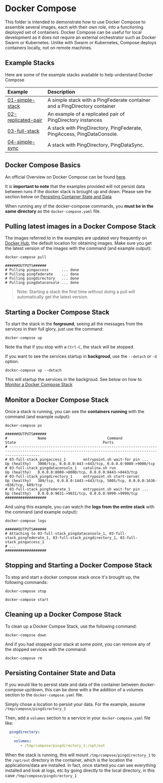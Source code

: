 # Docker Compose

This folder is intended to demonstrate how to use Docker Compose to assemble several images, each with their own role, into a functioning deployed set of containers. Docker Compose can be useful for local development as it does not require an external orchestrator such as Docker Swarm or Kubernetes. Unlike with Swarm or Kubernetes, Compose deploys containers locally, not on remote machines.

## Example Stacks

Here are some of the example stacks available to help understand Docker Compose

| Example | Description |
| :--- | :--- |
| [01-simple-stack](https://github.com/pingidentity/pingidentity-devops-getting-started/tree/b9d580025bf8cd1cd403d21bc9888ef0431b4681/11-docker-compose/01-simple-stack/REDAME.md) | A simple stack with a PingFederate container and a PingDirectory container |
| [02-replicated-pair](02-replicated-pair.md) | An example of a replicated pair of PingDirectory instances |
| [03-full-stack](03-full-stack.md) | A stack with PingDirectory, PingFederate, PingAccess, PingDataConsole. |
| [04-simple-sync](https://github.com/pingidentity/pingidentity-devops-getting-started/tree/b9d580025bf8cd1cd403d21bc9888ef0431b4681/11-docker-compose/04-simple-sync/README.md) | A stack with PingDirectory, PingDataSync. |

## Docker Compose Basics

An official Overview on Docker Compose can be found [here](https://docs.docker.com/compose/overview/).

It is **important to note** that the examples provided will not persist data between runs if the docker stack is brought up and down. Please see the section below on [Persisting Container State and Data](./#persisting-container-state-and-data)

When running any of the docker-compose commands, you **must be in the same directory** as the `docker-compose.yaml` file.

## Pulling latest images in a Docker Compose Stack

The images referred to in the examples are updated very frequently on [Docker Hub](https://hub.docker.com/u/pingidentity), the default location for obtaining images. Make sure you get the latest version of the images with the command \(and example output\):

```text
docker-compose pull

######OUTPUTS######
# Pulling pingaccess      ... done
# Pulling pingfederate    ... done
# Pulling pingdirectory   ... done
# Pulling pingdataconsole ... done
```

> Note: Starting a stack the first time without doing a pull will automatically get the latest version.

## Starting a Docker Compose Stack

To start the stack in the **forground**, seeing all the messages from the services in their full glory, just use the command:

`docker-compose up`

Note tha that if you stop with a `Ctrl-C`, the stack will be stopped.

If you want to see the services startup in **backgroud**, use the `--detach` or `-d` option.

`docker-compose up --detach`

This will startup the services in the backgroud. See below on how to [Monitor a Docker Compose Stack](./#monitor-a-docker-compose-stack)

## Monitor a Docker Compose Stack

Once a stack is running, you can see the **containers running** with the command \(and example output\):

```text
docker-compose ps

######OUTPUTS######
#              Name                            Command                  State                                        Ports
# ----------------------------------------------------------------------------------------------------------------------------------------------------------
# 03-full-stack_pingaccess_1        entrypoint.sh wait-for pin ...   Up (healthy)   3000/tcp, 0.0.0.0:443->443/tcp, 0.0.0.0:9000->9000/tcp
# 03-full-stack_pingdataconsole_1   catalina.sh run                  Up (healthy)   0.0.0.0:8080->8080/tcp, 0.0.0.0:8443->8443/tcp
# 03-full-stack_pingdirectory_1     entrypoint.sh start-server       Up (healthy)   389/tcp, 0.0.0.0:1443->443/tcp, 5005/tcp, 0.0.0.0:1636->636/tcp, 689/tcp
# 03-full-stack_pingfederate_1      entrypoint.sh wait-for pin ...   Up (healthy)   0.0.0.0:9031->9031/tcp, 0.0.0.0:9999->9999/tcp
###################
```

And using this example, you can watch the **logs from the entire stack** with the command \(and example output\):

```text
docker-compose logs

######OUTPUTS######
# Attaching to 03-full-stack_pingdataconsole_1, 03-full-stack_pingfederate_1, 03-full-stack_pingdirectory_1, 03-full-stack_pingaccess_1
# ...
###################
```

## Stopping and Starting a Docker Compose Stack

To stop and start a docker compose stack once it's brought up, the following commands:

`docker-compose stop`

`docker-compose start`

## Cleaning up a Docker Compose Stack

To clean up a Docker Compse Stack, use the following command:

`docker-compose down`

And if you had stopped your stack at some point, you can remove any of the stopped services with the command:

`docker-compose rm`

## Persisting Container State and Data

If you would like to persist state and data of the container between docker-compose up/down, this can be done with a the addition of a volumes section to the `docker-compose.yaml` file.

Simply chose a location to persist your data. For the example, assume `/tmp/compose/pingdirectory_1`

Then, add a `volumes` section to a service in your `docker-compose.yaml` file like:

```yaml
  pingdirectory:
    ...
    volumes:
       - /tmp/compose/pingdirectory_1:/opt/out
```

When the stack is running, this will mount `/tmp/compose/pingdirectory_1` to the `/opt/out` directory in the container, which is the location the applications/data are installed. In fact, once started you can see everything installed and look at logs, etc by going directly to the local directory, in this case `/tmp/compose/pingdirectory_1`

